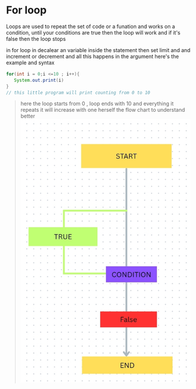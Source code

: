 # For loop 
Loops are used to repeat the set of code or a funation and works on a condition,  until your conditions are true then the loop will work and if it's false then the loop stops 

in for loop in decalear an variable inside the statement then set limit and and increment or decrement and all this happens in the argument 
here's the example and syntax 
```java
for(int i = 0;i <=10 ; i++){
   System.out.print(i)
}
// this little program will print counting from 0 to 10
```
> here the loop starts from 0 , loop ends with 10 and everything it repeats it will increase with one 
> herself the flow chart to understand better
![flowchart](https://github.com/Alok-Raj01/JAVADSC/blob/main/Srcs/Screenshot_20250621_090210_Canva.jpg)
